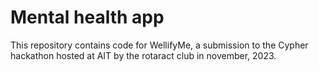 # Mental health app

This repository contains code for WellifyMe, a submission to the Cypher hackathon hosted at AIT by the rotaract club in november, 2023.
